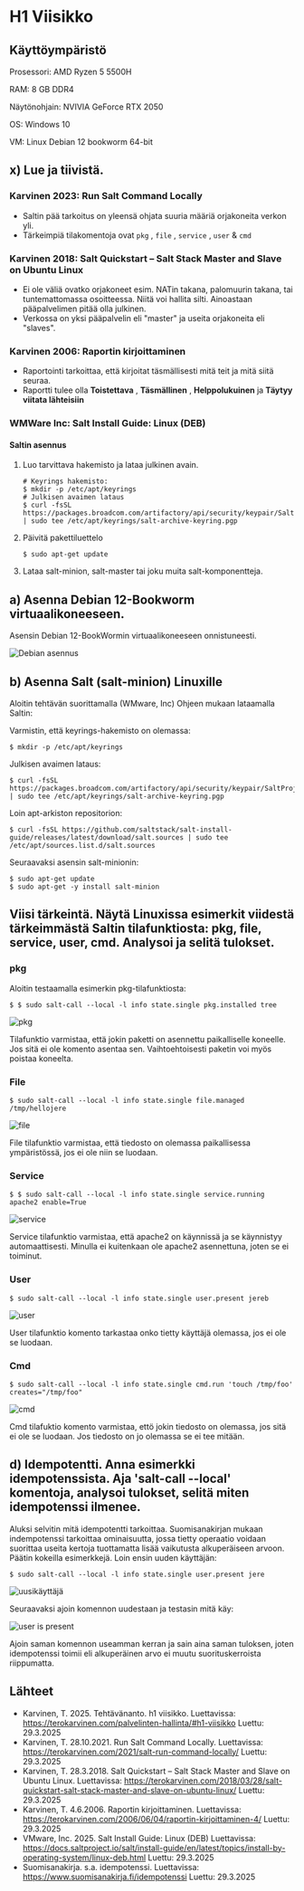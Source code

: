 # H1 Viisikko

## Käyttöympäristö

Prosessori: AMD Ryzen 5 5500H

RAM: 8 GB DDR4

Näytönohjain: NVIVIA GeForce RTX 2050

OS: Windows 10

VM: Linux Debian 12 bookworm 64-bit

## x) Lue ja tiivistä. 

### Karvinen 2023: Run Salt Command Locally 

- Saltin pää tarkoitus on yleensä ohjata suuria määriä orjakoneita verkon yli.
- Tärkeimpiä tilakomentoja ovat `pkg` , `file` , `service` , `user` & `cmd`

### Karvinen 2018: Salt Quickstart – Salt Stack Master and Slave on Ubuntu Linux 

- Ei ole väliä ovatko orjakoneet esim. NATin takana, palomuurin takana, tai tuntemattomassa osoitteessa. Niitä voi hallita silti. Ainoastaan pääpalvelimen pitää olla julkinen.
- Verkossa on yksi pääpalvelin eli "master" ja useita orjakoneita eli "slaves".

### Karvinen 2006: Raportin kirjoittaminen 

- Raportointi tarkoittaa, että kirjoitat täsmällisesti mitä teit ja mitä siitä seuraa.
- Raportti tulee olla **Toistettava** , **Täsmällinen** , **Helppolukuinen** ja **Täytyy viitata lähteisiin**

### WMWare Inc: Salt Install Guide: Linux (DEB)

#### Saltin asennus

  1. Luo tarvittava hakemisto ja lataa julkinen avain.

         # Keyrings hakemisto:
         $ mkdir -p /etc/apt/keyrings
         # Julkisen avaimen lataus
         $ curl -fsSL https://packages.broadcom.com/artifactory/api/security/keypair/SaltProjectKey/public | sudo tee /etc/apt/keyrings/salt-archive-keyring.pgp

  2. Päivitä pakettiluettelo

         $ sudo apt-get update

  3. Lataa salt-minion, salt-master tai joku muita salt-komponentteja.

## a) Asenna Debian 12-Bookworm virtuaalikoneeseen. 

Asensin Debian 12-BookWormin virtuaalikoneeseen onnistuneesti. 

![Debian asennus](Kuvat/Debian.png)

## b) Asenna Salt (salt-minion) Linuxille

Aloitin tehtävän suorittamalla (WMware, Inc) Ohjeen mukaan lataamalla Saltin: 

Varmistin, että keyrings-hakemisto on olemassa: 

    $ mkdir -p /etc/apt/keyrings 

Julkisen avaimen lataus: 

    $ curl -fsSL https://packages.broadcom.com/artifactory/api/security/keypair/SaltProjectKey/public | sudo tee /etc/apt/keyrings/salt-archive-keyring.pgp 

Loin apt-arkiston repositorion: 

    $ curl -fsSL https://github.com/saltstack/salt-install-guide/releases/latest/download/salt.sources | sudo tee /etc/apt/sources.list.d/salt.sources

Seuraavaksi asensin salt-minionin: 

    $ sudo apt-get update
    $ sudo apt-get -y install salt-minion

##  Viisi tärkeintä. Näytä Linuxissa esimerkit viidestä tärkeimmästä Saltin tilafunktiosta: pkg, file, service, user, cmd. Analysoi ja selitä tulokset. 

### pkg
Aloitin testaamalla esimerkin pkg-tilafunktiosta: 

    $ $ sudo salt-call --local -l info state.single pkg.installed tree 

  ![pkg](Kuvat/pkg.png)

Tilafunktio varmistaa, että jokin paketti on asennettu paikalliselle koneelle. Jos sitä ei ole komento asentaa sen. Vaihtoehtoisesti paketin voi myös poistaa koneelta. 

### File
 

    $ sudo salt-call --local -l info state.single file.managed /tmp/hellojere

![file](Kuvat/file.png)

File tilafunktio varmistaa, että tiedosto on olemassa paikallisessa ympäristössä, jos ei ole niin se luodaan. 

### Service

    $ $ sudo salt-call --local -l info state.single service.running apache2 enable=True

![service](Kuvat/service.png)

Service tilafunktio varmistaa, että apache2 on käynnissä ja se käynnistyy automaattisesti. Minulla ei kuitenkaan ole apache2 asennettuna, joten se ei toiminut.

### User

    $ sudo salt-call --local -l info state.single user.present jereb

![user](Kuvat/user.png) 

User tilafunktio komento tarkastaa onko tietty käyttäjä olemassa, jos ei ole se luodaan. 

### Cmd

    $ sudo salt-call --local -l info state.single cmd.run 'touch /tmp/foo' creates="/tmp/foo"

![cmd](Kuvat/cmd.png)

  Cmd tilafuktio komento varmistaa, ettö jokin tiedosto on olemassa, jos sitä ei ole se luodaan. Jos tiedosto on jo olemassa se ei tee mitään. 

## d) Idempotentti. Anna esimerkki idempotenssista. Aja 'salt-call --local' komentoja, analysoi tulokset, selitä miten idempotenssi ilmenee.

Aluksi selvitin mitä idempotentti tarkoittaa. Suomisanakirjan mukaan indempotenssi tarkoittaa ominaisuutta, jossa tietty operaatio voidaan suorittaa useita kertoja tuottamatta lisää vaikutusta alkuperäiseen arvoon. Päätin kokeilla esimerkkejä. Loin ensin uuden käyttäjän: 

    $ sudo salt-call --local -l info state.single user.present jere

![uusikäyttäjä](Kuvat/newuser.png)

Seuraavaksi ajoin komennon uudestaan ja testasin mitä käy: 

![user is present](Kuvat/present.png)

Ajoin saman komennon useamman kerran ja sain aina saman tuloksen, joten idempotenssi toimii eli alkuperäinen arvo ei muutu suorituskerroista riippumatta. 


    
## Lähteet

- Karvinen, T. 2025. Tehtävänanto. h1 viisikko. Luettavissa: https://terokarvinen.com/palvelinten-hallinta/#h1-viisikko Luettu: 29.3.2025
- Karvinen, T. 28.10.2021. Run Salt Command Locally. Luettavissa: https://terokarvinen.com/2021/salt-run-command-locally/ Luettu: 29.3.2025
- Karvinen, T. 28.3.2018. Salt Quickstart – Salt Stack Master and Slave on Ubuntu Linux. Luettavissa: https://terokarvinen.com/2018/03/28/salt-quickstart-salt-stack-master-and-slave-on-ubuntu-linux/ Luettu: 29.3.2025
- Karvinen, T. 4.6.2006. Raportin kirjoittaminen. Luettavissa: https://terokarvinen.com/2006/06/04/raportin-kirjoittaminen-4/ Luettu: 29.3.2025
- VMware, Inc. 2025. Salt Install Guide: Linux (DEB) Luettavissa: https://docs.saltproject.io/salt/install-guide/en/latest/topics/install-by-operating-system/linux-deb.html Luettu: 29.3.2025
- Suomisanakirja. s.a. idempotenssi. Luettavissa: https://www.suomisanakirja.fi/idempotenssi Luettu: 29.3.2025
 

